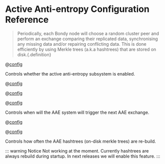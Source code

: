 # Active Anti-entropy Configuration Reference
> Periodically, each Bondy node will choose a random cluster peer and perform an exchange comparing their replicated data, synchronising any missing data and/or repairing conflicting data. This is done efficiently by using Merkle trees (a.k.a hashtrees) that are stored on disk.{.definition}


@[config](aae.enabled,on|off,on,v0.8.8)

Controls whether the active anti-entropy subsystem is enabled.

@[config](aae.exchange_on_cluster_join,on|off,on)

@[config](aae.data_exchange_timeout,time_duration_units(),1m)


@[config](aae.exchange_timer,time_duration_units(),1m,v0.8.8)

Controls when will the AAE system will trigger the next AAE exchange.


@[config](aae.hashtree_timer,time_duration_units(),10s,v0.8.8)

@[config](aae.hashtree_ttl,time_duration_units(),1w,v0.8.8)

Controls how often the AAE hashtrees (on-disk merkle trees) are re-build.

::: warning Notice
Not working at the moment.
Currently hashtrees are always rebuild during startup. In next releases we will enable this feature.
:::